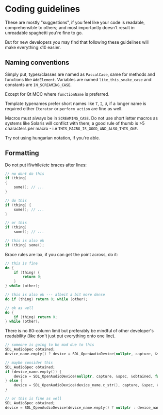 # Coding guidelines

These are mostly "suggestions", if you feel like your code is readable, comprehensible to others; and most importantly doesn't result in unreadable spaghetti you're fine to go.

But for new developers you may find that following these guidelines will make everything x10 easier.

## Naming conventions

Simply put, types/classes are named as `PascalCase`, same for methods and functions like `AddElement`. Variables are named `like_this_snake_case` and constants are `IN_SCREAMING_CASE`.

Except for Qt MOC where `functionName` is preferred.

Template typenames prefer short names like `T`, `I`, `U`, if a longer name is required either `Iterator` or `perform_action` are fine as well.

Macros must always be in `SCREAMING_CASE`. Do not use short letter macros as systems like Solaris will conflict with them; a good rule of thumb is >5 characters per macro - i.e `THIS_MACRO_IS_GOOD`, `AND_ALSO_THIS_ONE`.

Try not using hungarian notation, if you're able.

## Formatting

Do not put if/while/etc braces after lines:
```c++
// no dont do this
if (thing)
{
    some(); // ...
}

// do this
if (thing) {
    some(); // ...
}

// or this
if (thing)
    some(); // ...

// this is also ok
if (thing) some();
```

Brace rules are lax, if you can get the point across, do it:

```c++
// this is fine
do {
    if (thing) {
        return 0;
    }
} while (other);

// this is also ok --- albeit a bit more dense
do if (thing) return 0; while (other);

// ok as well
do {
    if (thing) return 0;
} while (other);
```

There is no 80-column limit but preferably be mindful of other developer's readability (like don't just put everything onto one line).

```c++
// someone is going to be mad due to this
SDL_AudioSpec obtained;
device_name.empty() ? device = SDL_OpenAudioDevice(nullptr, capture, &spec, &obtained, false) : device = SDL_OpenAudioDevice(device_name.c_str(), capture, &spec, &obtained, false);

// maybe consider this
SDL_AudioSpec obtained;
if (device_name.empty()) {
    device = SDL_OpenAudioDevice(nullptr, capture, &spec, &obtained, false);
} else {
    device = SDL_OpenAudioDevice(device_name.c_str(), capture, &spec, &obtained, false);
}

// or this is fine as well
SDL_AudioSpec obtained;
device = SDL_OpenAudioDevice(device_name.empty() ? nullptr : device_name.c_str(), capture, &spec, &obtained, false);
```
